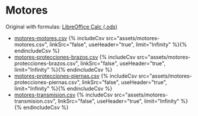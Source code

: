 # Motores
Original with formulas: [LibreOffice Calc (.ods)](assets/src/motores.ods)

- [motores-motores.csv](assets/motores-motores.csv) {% includeCsv src="assets/motores-motores.csv", linkSrc="false", useHeader="true", limit="Infinity" %}{% endincludeCsv %}
- [motores-protecciones-brazos.csv](assets/motores-protecciones-brazos.csv) {% includeCsv src="assets/motores-protecciones-brazos.csv", linkSrc="false", useHeader="true", limit="Infinity" %}{% endincludeCsv %}
- [motores-protecciones-piernas.csv](assets/motores-protecciones-piernas.csv) {% includeCsv src="assets/motores-protecciones-piernas.csv", linkSrc="false", useHeader="true", limit="Infinity" %}{% endincludeCsv %}
- [motores-transmision.csv](assets/motores-transmision.csv) {% includeCsv src="assets/motores-transmision.csv", linkSrc="false", useHeader="true", limit="Infinity" %}{% endincludeCsv %}
